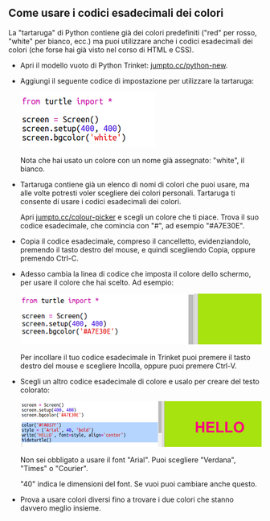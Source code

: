 ## Come usare i codici esadecimali dei colori

La "tartaruga" di Python contiene già dei colori predefiniti ("red" per rosso, "white" per bianco, ecc.) ma puoi utilizzare anche i codici esadecimali dei colori (che forse hai già visto nel corso di HTML e CSS).

+ Apri il modello vuoto di Python Trinket: <a href="http://jumpto.cc/python-new" target="_blank">jumpto.cc/python-new</a>.

+ Aggiungi il seguente codice di impostazione per utilizzare la tartaruga:

    ![screenshot](images/colourful-setup.png)

    Nota che hai usato un colore con un nome già assegnato: "white", il bianco.

+ Tartaruga contiene già un elenco di nomi di colori che puoi usare, ma alle volte potresti voler scegliere dei colori personali. Tartaruga ti consente di usare i codici esadecimali dei colori.

  Apri <a href="http://jumpto.cc/colour-picker" target="_blank">jumpto.cc/colour-picker</a> e scegli un colore che ti piace. Trova il suo codice esadecimale, che comincia con "#", ad esempio "#A7E30E".

+ Copia il codice esadecimale, compreso il cancelletto, evidenziandolo, premendo il tasto destro del mouse, e quindi scegliendo Copia, oppure premendo Ctrl-C.

+ Adesso cambia la linea di codice che imposta il colore dello schermo, per usare il colore che hai scelto. Ad esempio:

   ![screenshot](images/colourful-background.png)

   Per incollare il tuo codice esadecimale in Trinket puoi premere il tasto destro del mouse e scegliere Incolla, oppure puoi premere Ctrl-V.

+ Scegli un altro codice esadecimale di colore e usalo per creare del testo colorato:

   ![screenshot](images/colourful-write.png)

   Non sei obbligato a usare il font "Arial". Puoi scegliere "Verdana", "Times" o "Courier".

   "40" indica le dimensioni del font. Se vuoi puoi cambiare anche questo.  

+ Prova a usare colori diversi fino a trovare i due colori che stanno davvero meglio insieme.




